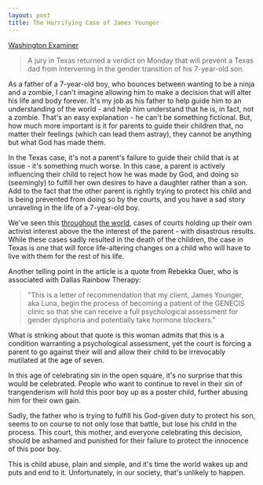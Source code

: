 ```yaml
---
layout: post
title: The Horrifying Case of James Younger 
---
```


[Washington Examiner](https://www.washingtonexaminer.com/news/texas-father-blocked-from-stopping-gender-transition-of-son-james-7-to-girl-called-luna)

>A jury in Texas returned a verdict on Monday that will prevent a Texas dad from intervening in the gender transition of his 7-year-old son.

As a father of a 7-year-old boy, who bounces between wanting to be a ninja and a zombie, I can't imagine allowing him to make a decision that will alter his life and body forever. It's my job as his father to help guide him to an understanding of the world - and help him understand that he is, in fact, not a zombie. That's an easy explanation - he can't be something fictional. But, how much more important is it for parents to guide their children that, no matter their feelings (which can lead them astray), they cannot be anything but what God has made them.

In the Texas case, it's not a parent's failure to guide their child that is at issue - it's something much worse. In this case, a parent is actively influencing their child to reject how he was made by God, and doing so (seemingly) to fulfill her own desires to have a daughter rather than a son. Add to the fact that the other parent is rightly trying to protect his child and is being prevented from doing so by the courts, and you have a sad story unraveling in the life of a 7-year-old boy.

We've seen this [throughout](https://www.nytimes.com/2018/04/28/world/europe/uk-alfie-evans-dead.html) [the world](https://en.wikipedia.org/wiki/Charlie_Gard_case), cases of courts holding up their own activist interest above the the interest of the parent - with disastrous results. While these cases sadly resulted in the death of the children, the case in Texas is one that will force life-altering changes on a child who will have to live with them for the rest of his life. 

Another telling point in the article is a quote from Rebekka Ouer, who is associated with Dallas Rainbow Therapy:

>"This is a letter of recommendation that my client, James Younger, aka Luna, begin the process of becoming a patient of the GENECIS clinic so that she can receive a full psychological assessment for gender dysphoria and potentially take hormone blockers."

What is striking about that quote is this woman admits that this is a condition warranting a psychological assessment, yet the court is forcing a parent to go against their will and allow their child to be irrevocably mutilated at the age of seven. 

In this age of celebrating sin in the open square, it's no surprise that this would be celebrated. People who want to continue to revel in their sin of trangenderism will hold this poor boy up as a poster child, further abusing him for their own gain. 

Sadly, the father who is trying to fulfill his God-given duty to protect his son, seems to on course to not only lose that battle, but lose his child in the process. This court, this mother, and everyone celebrating this decision, should be ashamed and punished for their failure to protect the innocence of this poor boy.

This is child abuse, plain and simple, and it's time the world wakes up and puts and end to it. Unfortunately, in our society, that's unlikely to happen.
